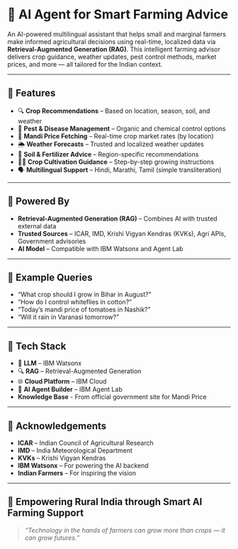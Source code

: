 # 🌾 AI Agent for Smart Farming Advice

An AI-powered multilingual assistant that helps small and marginal farmers make informed agricultural decisions using real-time, localized data via **Retrieval-Augmented Generation (RAG)**. This intelligent farming advisor delivers crop guidance, weather updates, pest control methods, market prices, and more — all tailored for the Indian context.

---

## 🚀 Features

- 🔍 **Crop Recommendations** – Based on location, season, soil, and weather  
- 🐛 **Pest & Disease Management** – Organic and chemical control options  
- 🛒 **Mandi Price Fetching** – Real-time crop market rates (by location)  
- 🌦️ **Weather Forecasts** – Trusted and localized weather updates  
- 🌱 **Soil & Fertilizer Advice** – Region-specific recommendations  
- 👨‍🌾 **Crop Cultivation Guidance** – Step-by-step growing instructions  
- 🗣️ **Multilingual Support** – Hindi, Marathi, Tamil (simple transliteration)

---

## 🧠 Powered By

- **Retrieval-Augmented Generation (RAG)** – Combines AI with trusted external data
- **Trusted Sources** – ICAR, IMD, Krishi Vigyan Kendras (KVKs), Agri APIs, Government advisories
- **AI Model** – Compatible with IBM Watsonx and Agent Lab

---

## 🧪 Example Queries

- “What crop should I grow in Bihar in August?”
- “How do I control whiteflies in cotton?”
- “Today’s mandi price of tomatoes in Nashik?”
- “Will it rain in Varanasi tomorrow?”

---

## 🧩 Tech Stack

- 🧠 **LLM** – IBM Watsonx  
- 🔍 **RAG** – Retrieval-Augmented Generation  
- 🌐 **Cloud Platform** – IBM Cloud  
- 📡 **AI Agent Builder** – IBM Agent Lab
- **Knowledge Base** - From official government site for Mandi Price

---

## 🙌 Acknowledgements

- **ICAR** – Indian Council of Agricultural Research  
- **IMD** – India Meteorological Department  
- **KVKs** – Krishi Vigyan Kendras  
- **IBM Watsonx** – For powering the AI backend  
- **Indian Farmers** – For inspiring the vision

---

## 🌱 Empowering Rural India through Smart AI Farming Support

> _“Technology in the hands of farmers can grow more than crops — it can grow futures.”_

